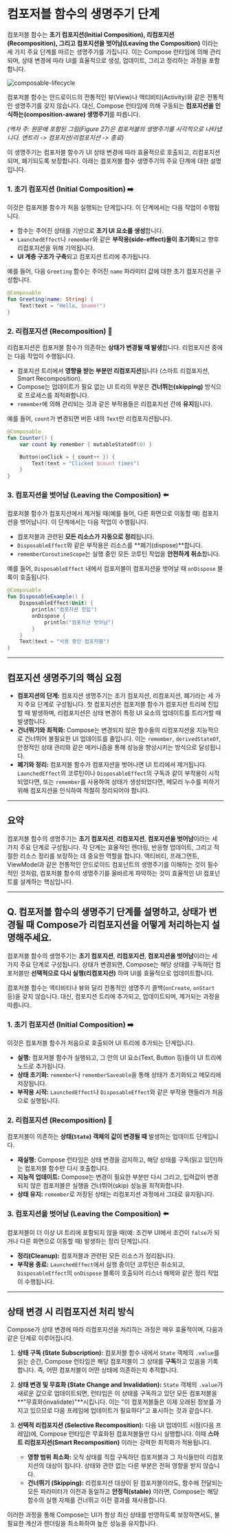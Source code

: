 # 컴포저블 함수의 생명주기 단계

컴포저블 함수는 **초기 컴포지션(Initial Composition), 리컴포지션(Recomposition), 그리고 컴포지션을 벗어남(Leaving the Composition)** 이라는 세 가지 주요 단계를 따르는 생명주기를 가집니다. 이는 Compose 런타임에 의해 관리되며, 상태 변경에 따라 UI를 효율적으로 생성, 업데이트, 그리고 정리하는 과정을 포함합니다.

![composable-lifecycle](./screenshots/composable-lifecycle.png)

컴포저블 함수는 안드로이드의 전통적인 뷰(View)나 액티비티(Activity)와 같은 전통적인 생명주기를 갖지 않습니다. 대신, Compose 런타임에 의해 구동되는 **컴포지션을 인식하는(composition-aware) 생명주기**를 따릅니다.

*(역자 주: 원문에 포함된 그림(Figure 27)은 컴포저블의 생명주기를 시각적으로 나타냅니다. 엔트리 -> 컴포지션/리컴포지션 -> 종료)*

이 생명주기는 컴포저블 함수가 UI 상태 변경에 따라 효율적으로 호출되고, 리컴포지션되며, 폐기되도록 보장합니다. 아래는 컴포저블 함수 생명주기의 주요 단계에 대한 설명입니다.

### 1. 초기 컴포지션 (Initial Composition) ➡️

이것은 컴포저블 함수가 처음 실행되는 단계입니다. 이 단계에서는 다음 작업이 수행됩니다.

  * 함수는 주어진 상태를 기반으로 **초기 UI 요소를 생성**합니다.
  * `LaunchedEffect`나 `remember`와 같은 **부작용(side-effect)들이 초기화**되고 향후 리컴포지션을 위해 기억됩니다.
  * **UI 계층 구조가 구축**되고 컴포지션 트리에 추가됩니다.

예를 들어, 다음 `Greeting` 함수는 주어진 `name` 파라미터 값에 대한 초기 컴포지션을 구성합니다.

```kotlin
@Composable
fun Greeting(name: String) {
    Text(text = "Hello, $name!")
}
```

### 2. 리컴포지션 (Recomposition) 🔄

리컴포지션은 컴포저블 함수가 의존하는 **상태가 변경될 때 발생**합니다. 리컴포지션 중에는 다음 작업이 수행됩니다.

  * 컴포지션 트리에서 **영향을 받는 부분만 리컴포지션**됩니다 (스마트 리컴포지션, Smart Recomposition).
  * Compose는 업데이트가 필요 없는 UI 트리의 부분은 **건너뛰는(skipping)** 방식으로 프로세스를 최적화합니다.
  * `remember`에 의해 관리되는 것과 같은 부작용들은 리컴포지션 간에 **유지**됩니다.

예를 들어, `count`가 변경되면 버튼 내의 `Text`만 리컴포지션됩니다.

```kotlin
@Composable
fun Counter() {
    var count by remember { mutableStateOf(0) }

    Button(onClick = { count++ }) {
        Text(text = "Clicked $count times")
    }
}
```

### 3. 컴포지션을 벗어남 (Leaving the Composition) ⬅️

컴포저블 함수가 컴포지션에서 제거될 때(예를 들어, 다른 화면으로 이동할 때) 컴포지션을 벗어납니다. 이 단계에서는 다음 작업이 수행됩니다.

  * 컴포저블과 관련된 **모든 리소스가 자동으로 정리**됩니다.
  * `DisposableEffect`와 같은 부작용은 리소스를 **폐기(dispose)**합니다.
  * `rememberCoroutineScope`는 실행 중인 모든 코루틴 작업을 **안전하게 취소**합니다.

예를 들어, `DisposableEffect` 내에서 컴포저블이 컴포지션을 벗어날 때 `onDispose` 블록이 호출됩니다.

```kotlin
@Composable
fun DisposableExample() {
    DisposableEffect(Unit) {
        println("컴포지션 진입")
        onDispose {
            println("컴포지션 벗어남")
        }
    }
    Text(text = "사용 중인 컴포저블")
}
```

-----

## 컴포지션 생명주기의 핵심 요점

  * **컴포지션의 단계:** 컴포지션 생명주기는 초기 컴포지션, 리컴포지션, 폐기라는 세 가지 주요 단계로 구성됩니다. 첫 컴포지션은 컴포저블 함수가 컴포지션 트리에 진입할 때 발생하며, 리컴포지션은 상태 변경이 특정 UI 요소의 업데이트를 트리거할 때 발생합니다.
  * **건너뛰기와 최적화:** Compose는 변경되지 않은 함수들의 리컴포지션을 지능적으로 건너뛰어 불필요한 UI 업데이트를 줄입니다. 이는 `remember`, `derivedStateOf`, 안정적인 상태 관리와 같은 메커니즘을 통해 성능을 향상시키는 방식으로 달성됩니다.
  * **폐기와 정리:** 컴포저블 함수가 컴포지션을 벗어나면 UI 트리에서 제거됩니다. `LaunchedEffect`의 코루틴이나 `DisposableEffect`의 구독과 같이 부작용이 시작되었다면, 또는 `remember`를 사용하여 상태가 생성되었다면, 메모리 누수를 피하기 위해 컴포지션을 인식하여 적절히 정리되어야 합니다.

-----

## 요약

컴포저블 함수의 생명주기는 **초기 컴포지션**, **리컴포지션**, **컴포지션을 벗어남**이라는 세 가지 주요 단계로 구성됩니다. 각 단계는 효율적인 렌더링, 반응형 업데이트, 그리고 적절한 리소스 정리를 보장하는 데 중요한 역할을 합니다. 액티비티, 프래그먼트, ViewModel과 같은 전통적인 안드로이드 컴포넌트의 생명주기를 이해하는 것이 필수적인 것처럼, 컴포저블 함수의 생명주기를 올바르게 파악하는 것이 효율적인 UI 컴포넌트를 설계하는 핵심입니다.

-----

## Q. 컴포저블 함수의 생명주기 단계를 설명하고, 상태가 변경될 때 Compose가 리컴포지션을 어떻게 처리하는지 설명해주세요.

컴포저블 함수의 생명주기는 **초기 컴포지션**, **리컴포지션**, **컴포지션을 벗어남**이라는 세 가지 주요 단계로 구성됩니다. 상태가 변경되면, Compose는 해당 상태를 구독하던 컴포저블만 **선택적으로 다시 실행(리컴포지션)** 하여 UI를 효율적으로 업데이트합니다.

컴포저블 함수는 액티비티나 뷰와 달리 전통적인 생명주기 콜백(`onCreate`, `onStart` 등)을 갖지 않습니다. 대신, 컴포지션 트리에 추가되고, 업데이트되며, 제거되는 과정을 따릅니다.

### 1. 초기 컴포지션 (Initial Composition) ➡️
이것은 컴포저블 함수가 처음으로 호출되어 UI 트리에 추가되는 단계입니다.
* **실행:** 컴포저블 함수가 실행되고, 그 안의 UI 요소(Text, Button 등)들이 UI 트리에 노드로 추가됩니다.
* **상태 초기화:** `remember`나 `rememberSaveable`을 통해 상태가 초기화되고 메모리에 저장됩니다.
* **부작용 시작:** `LaunchedEffect`나 `DisposableEffect`와 같은 부작용 핸들러가 처음으로 실행됩니다.

### 2. 리컴포지션 (Recomposition) 🔄
컴포저블이 의존하는 **상태(`State`) 객체의 값이 변경될 때** 발생하는 업데이트 단계입니다.
* **재실행:** Compose 런타임은 상태 변경을 감지하고, 해당 상태를 구독(읽고 있던)하는 컴포저블 함수만 다시 호출합니다.
* **지능적 업데이트:** Compose는 변경이 필요한 부분만 다시 그리고, 입력값이 변경되지 않은 컴포저블은 실행을 건너뛰어(skip) 성능을 최적화합니다.
* **상태 유지:** `remember`로 저장된 상태는 리컴포지션 과정에서 그대로 유지됩니다.

### 3. 컴포지션을 벗어남 (Leaving the Composition) ⬅️
컴포저블이 더 이상 UI 트리에 포함되지 않을 때(예: 조건부 UI에서 조건이 `false`가 되거나 다른 화면으로 이동할 때) 발생하는 정리 단계입니다.
* **정리(Cleanup):** 컴포저블과 관련된 모든 리소스가 정리됩니다.
* **부작용 종료:** `LaunchedEffect`에서 실행 중이던 코루틴은 취소되고, `DisposableEffect`의 `onDispose` 블록이 호출되어 리스너 해제와 같은 정리 작업이 수행됩니다.

---
## 상태 변경 시 리컴포지션 처리 방식

Compose가 상태 변경에 따라 리컴포지션을 처리하는 과정은 매우 효율적이며, 다음과 같은 단계로 이루어집니다.

1.  **상태 구독 (State Subscription):**
    컴포저블 함수 내에서 `State` 객체의 `.value`를 읽는 순간, Compose 런타임은 해당 컴포저블이 그 상태를 **구독**하고 있음을 기록합니다. 즉, 어떤 컴포저블이 어떤 상태에 의존하는지 추적합니다.

2.  **상태 변경 및 무효화 (State Change and Invalidation):**
    `State` 객체의 `.value`가 새로운 값으로 업데이트되면, 런타임은 이 상태를 구독하고 있던 모든 컴포저블을 **"무효화(invalidate)"**시킵니다. 이는 "이 컴포저블들은 이제 오래된 정보를 가지고 있으므로 다음 프레임에 업데이트가 필요하다"고 표시하는 것과 같습니다.

3.  **선택적 리컴포지션 (Selective Recomposition):**
    다음 UI 업데이트 시점(다음 프레임)에, Compose 런타임은 무효화된 컴포저블들만 다시 실행합니다. 이때 **스마트 리컴포지션(Smart Recomposition)** 이라는 강력한 최적화가 적용됩니다.
    * **영향 범위 최소화:** 오직 상태를 직접 구독하던 컴포저블과 그 자식들만이 리컴포지션의 대상이 됩니다. 상태와 관련 없는 다른 부분은 전혀 영향을 받지 않습니다.
    * **건너뛰기 (Skipping):** 리컴포지션 대상이 된 컴포저블이라도, 함수에 전달되는 모든 파라미터가 이전과 동일하고 **안정적(stable)** 이라면, Compose는 해당 함수의 실행 자체를 건너뛰고 이전 결과를 재사용합니다.

이러한 과정을 통해 Compose는 UI가 항상 최신 상태를 반영하도록 보장하면서도, 불필요한 계산과 렌더링을 최소화하여 높은 성능을 유지합니다.